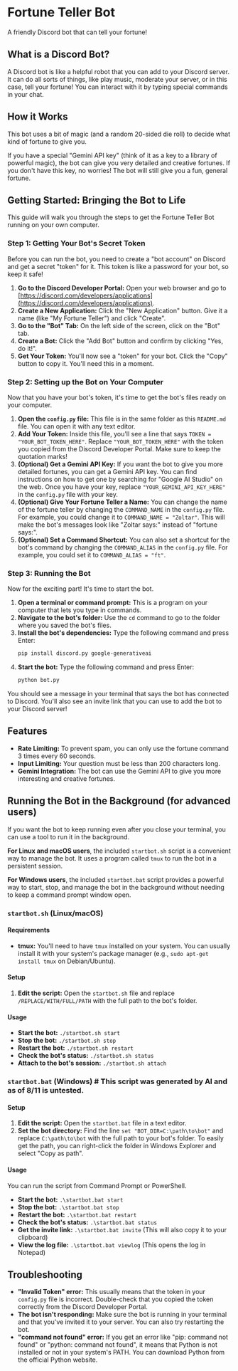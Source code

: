 # Fortune Teller Bot

A friendly Discord bot that can tell your fortune!

## What is a Discord Bot?

A Discord bot is like a helpful robot that you can add to your Discord server. It can do all sorts of things, like play music, moderate your server, or in this case, tell your fortune! You can interact with it by typing special commands in your chat.

## How it Works

This bot uses a bit of magic (and a random 20-sided die roll) to decide what kind of fortune to give you. 

If you have a special "Gemini API key" (think of it as a key to a library of powerful magic), the bot can give you very detailed and creative fortunes. If you don't have this key, no worries! The bot will still give you a fun, general fortune.

## Getting Started: Bringing the Bot to Life

This guide will walk you through the steps to get the Fortune Teller Bot running on your own computer.

### Step 1: Getting Your Bot's Secret Token

Before you can run the bot, you need to create a "bot account" on Discord and get a secret "token" for it. This token is like a password for your bot, so keep it safe!

1.  **Go to the Discord Developer Portal:** Open your web browser and go to [https://discord.com/developers/applications](https://discord.com/developers/applications).
2.  **Create a New Application:** Click the "New Application" button. Give it a name (like "My Fortune Teller") and click "Create".
3.  **Go to the "Bot" Tab:** On the left side of the screen, click on the "Bot" tab.
4.  **Create a Bot:** Click the "Add Bot" button and confirm by clicking "Yes, do it!".
5.  **Get Your Token:** You'll now see a "token" for your bot. Click the "Copy" button to copy it. You'll need this in a moment.

### Step 2: Setting up the Bot on Your Computer

Now that you have your bot's token, it's time to get the bot's files ready on your computer.

1.  **Open the `config.py` file:** This file is in the same folder as this `README.md` file. You can open it with any text editor.
2.  **Add Your Token:** Inside this file, you'll see a line that says `TOKEN = "YOUR_BOT_TOKEN_HERE"`. Replace `"YOUR_BOT_TOKEN_HERE"` with the token you copied from the Discord Developer Portal. Make sure to keep the quotation marks!
3.  **(Optional) Get a Gemini API Key:** If you want the bot to give you more detailed fortunes, you can get a Gemini API key. You can find instructions on how to get one by searching for "Google AI Studio" on the web. Once you have your key, replace `"YOUR_GEMINI_API_KEY_HERE"` in the `config.py` file with your key.
4.  **(Optional) Give Your Fortune Teller a Name:** You can change the name of the fortune teller by changing the `COMMAND_NAME` in the `config.py` file. For example, you could change it to `COMMAND_NAME = "Zoltar"`. This will make the bot's messages look like "Zoltar says:" instead of "fortune says:".
5.  **(Optional) Set a Command Shortcut:** You can also set a shortcut for the bot's command by changing the `COMMAND_ALIAS` in the `config.py` file. For example, you could set it to `COMMAND_ALIAS = "ft"`.

### Step 3: Running the Bot

Now for the exciting part! It's time to start the bot.

1.  **Open a terminal or command prompt:** This is a program on your computer that lets you type in commands.
2.  **Navigate to the bot's folder:** Use the `cd` command to go to the folder where you saved the bot's files.
3.  **Install the bot's dependencies:** Type the following command and press Enter:
    ```bash
    pip install discord.py google-generativeai
    ```
4.  **Start the bot:** Type the following command and press Enter:
    ```bash
    python bot.py
    ```

You should see a message in your terminal that says the bot has connected to Discord. You'll also see an invite link that you can use to add the bot to your Discord server!

## Features

*   **Rate Limiting:** To prevent spam, you can only use the fortune command 3 times every 60 seconds.
*   **Input Limiting:** Your question must be less than 200 characters long.
*   **Gemini Integration:** The bot can use the Gemini API to give you more interesting and creative fortunes.

## Running the Bot in the Background (for advanced users)

If you want the bot to keep running even after you close your terminal, you can use a tool to run it in the background.

**For Linux and macOS users**, the included `startbot.sh` script is a convenient way to manage the bot. It uses a program called `tmux` to run the bot in a persistent session.

**For Windows users**, the included `startbot.bat` script provides a powerful way to start, stop, and manage the bot in the background without needing to keep a command prompt window open.

### `startbot.sh` (Linux/macOS)

#### Requirements

*   **tmux:** You'll need to have `tmux` installed on your system. You can usually install it with your system's package manager (e.g., `sudo apt-get install tmux` on Debian/Ubuntu).

#### Setup

1.  **Edit the script:** Open the `startbot.sh` file and replace `/REPLACE/WITH/FULL/PATH` with the full path to the bot's folder.

#### Usage

*   **Start the bot:** `./startbot.sh start`
*   **Stop the bot:** `./startbot.sh stop`
*   **Restart the bot:** `./startbot.sh restart`
*   **Check the bot's status:** `./startbot.sh status`
*   **Attach to the bot's session:** `./startbot.sh attach`

### `startbot.bat` (Windows) # This script was generated by AI and as of 8/11 is untested.

#### Setup

1.  **Edit the script:** Open the `startbot.bat` file in a text editor.
2.  **Set the bot directory:** Find the line `set "BOT_DIR=C:\path\to\bot"` and replace `C:\path\to\bot` with the full path to your bot's folder. To easily get the path, you can right-click the folder in Windows Explorer and select "Copy as path".

#### Usage

You can run the script from Command Prompt or PowerShell.

*   **Start the bot:** `.\startbot.bat start`
*   **Stop the bot:** `.\startbot.bat stop`
*   **Restart the bot:** `.\startbot.bat restart`
*   **Check the bot's status:** `.\startbot.bat status`
*   **Get the invite link:** `.\startbot.bat invite` (This will also copy it to your clipboard)
*   **View the log file:** `.\startbot.bat viewlog` (This opens the log in Notepad)

## Troubleshooting

*   **"Invalid Token" error:** This usually means that the token in your `config.py` file is incorrect. Double-check that you copied the token correctly from the Discord Developer Portal.
*   **The bot isn't responding:** Make sure the bot is running in your terminal and that you've invited it to your server. You can also try restarting the bot.
*   **"command not found" error:** If you get an error like "pip: command not found" or "python: command not found", it means that Python is not installed or not in your system's PATH. You can download Python from the official Python website.
